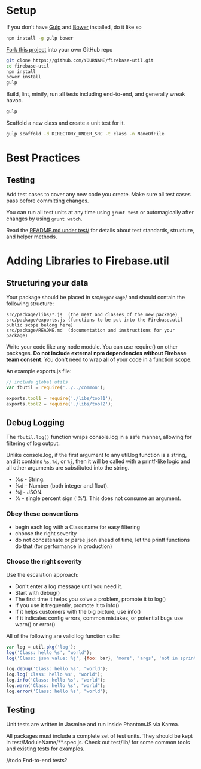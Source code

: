# Setup

If you don't have [Gulp](http://gulpjs.com/) and [Bower]() installed, do it like so

```bash
npm install -g gulp bower
```

[Fork this project](https://help.github.com/articles/fork-a-repo) into your own GitHub repo

```bash
git clone https://github.com/YOURNAME/firebase-util.git
cd firebase-util
npm install
bower install
gulp
```

Build, lint, minify, run all tests including end-to-end, and generally wreak havoc.

```bash
gulp
```

Scaffold a new class and create a unit test for it.

```bash
gulp scaffold -d DIRECTORY_UNDER_SRC -t class -n NameOfFile
```

# Best Practices

## Testing

Add test cases to cover any new code you create. Make sure all test cases pass before committing changes.

You can run all test units at any time using `grunt test` or automagically after changes by using `grunt watch`.

Read the [README.md under test/](test/README.md) for details about test standards, structure, and helper methods.

# Adding Libraries to Firebase.util

## Structuring your data

Your package should be placed in src/`mypackage`/ and should contain the following structure:

    src/package/libs/*.js  (the meat and classes of the new package)
    src/package/exports.js (functions to be put into the Firebase.util public scope belong here)
    src/package/README.md  (documentation and instructions for your package)

Write your code like any node module. You can use require() on other packages. **Do not include
external npm dependencies without Firebase team consent**. You don't need to wrap all of your code 
in a function scope.

An example exports.js file:
```javascript
// include global utils
var fbutil = require('../../common');

exports.tool1 = require('./libs/tool1');
exports.tool2 = require('./libs/tool2');
```

## Debug Logging

The `fbutil.log()` function wraps console.log in a safe manner, allowing for filtering of log output.

Unlike console.log, if the first argument to any util.log function is a string, and it contains `%s`, `%d`, or `%j`, then it will
be called with a printf-like logic and all other arguments are substituted into the string.

   -  %s - String.
   -  %d - Number (both integer and float).
   -  %j - JSON.
   -  % - single percent sign ('%'). This does not consume an argument.

### Obey these conventions
   - begin each log with a Class name for easy filtering
   - choose the right severity
   - do not concatenate or parse json ahead of time, let the printf functions do that (for performance in production)

### Choose the right severity

Use the escalation approach:

   - Don't enter a log message until you need it.
   - Start with debug()
   - The first time it helps you solve a problem, promote it to log()
   - If you use it frequently, promote it to info()
   - If it helps customers with the big picture, use info()
   - If it indicates config errors, common mistakes, or potential bugs use warn() or error()

All of the following are valid log function calls:

```javascript
var log = util.pkg('log');
log('Class: hello %s', "world");
log('Class: json value: %j', {foo: bar}, 'more', 'args', 'not in sprintf');  // additional args are sent directly to console

log.debug('Class: hello %s', "world");
log.log('Class: hello %s', "world");
log.info('Class: hello %s', "world");
log.warn('Class: hello %s', "world");
log.error('Class: hello %s', "world");
```

## Testing

Unit tests are written in Jasmine and run inside PhantomJS via Karma.

All packages must include a complete set of test units. They should be kept in 
test/ModuleName/**.spec.js. Check out test/lib/ for some common tools and existing tests for 
examples.

//todo End-to-end tests?
